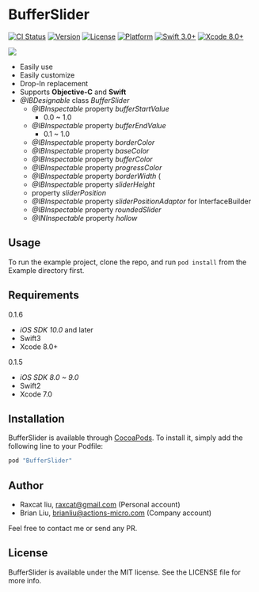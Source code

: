 # BufferSlider

[![CI Status](http://img.shields.io/travis/raxcat/BufferSlider.svg?style=flat)](https://travis-ci.org/raxcat/BufferSlider)
[![Version](https://img.shields.io/cocoapods/v/BufferSlider.svg?style=flat)](http://cocoapods.org/pods/BufferSlider)
[![License](https://img.shields.io/cocoapods/l/BufferSlider.svg?style=flat)](http://cocoapods.org/pods/BufferSlider)
[![Platform](https://img.shields.io/cocoapods/p/BufferSlider.svg?style=flat)](http://cocoapods.org/pods/BufferSlider)
[![Swift 3.0+](https://img.shields.io/badge/Swift-3.0-orange.svg?style=flat)](https://developer.apple.com/swift/)
[![Xcode 8.0+](https://img.shields.io/badge/Xcode-8.0+-blue.svg?style=flat)](https://developer.apple.com/swift/)


<img src="https://raw.githubusercontent.com/raxcat/BufferSlider/master/screenshot2.png">

- Easily use
- Easily customize
- Drop-In replacement
- Supports **Objective-C** and **Swift**
- *@IBDesignable* class *BufferSlider*
  - *@IBInspectable* property *bufferStartValue* 
    - 0.0 ~ 1.0 
  - *@IBInspectable* property *bufferEndValue* 
    - 0.1 ~ 1.0 
  - *@IBInspectable* property *borderColor* 
  - *@IBInspectable* property *baseColor* 
  - *@IBInspectable* property *bufferColor* 
  - *@IBInspectable* property *progressColor* 
  - *@IBInspectable* property *borderWidth* (
  - *@IBInspectable* property *sliderHeight* 
  - property *sliderPosition* 
  - *@IBInspectable* property *sliderPositionAdaptor* for InterfaceBuilder
  - *@IBInspectable* property *roundedSlider* 
  - *@INInspectable* property *hollow*

## Usage
To run the example project, clone the repo, and run `pod install` from the Example directory first.

## Requirements

0.1.6
- *iOS SDK 10.0* and later
- Swift3
- Xcode 8.0+

0.1.5
- *iOS SDK 8.0 ~ 9.0* 
- Swift2
- Xcode 7.0

## Installation

BufferSlider is available through [CocoaPods](http://cocoapods.org). To install
it, simply add the following line to your Podfile:

```ruby
pod "BufferSlider"
```

## Author

- Raxcat liu, raxcat@gmail.com (Personal account)
- Brian Liu, brianliu@actions-micro.com (Company account)

Feel free to contact me or send any PR.

## License

BufferSlider is available under the MIT license. See the LICENSE file for more info.
